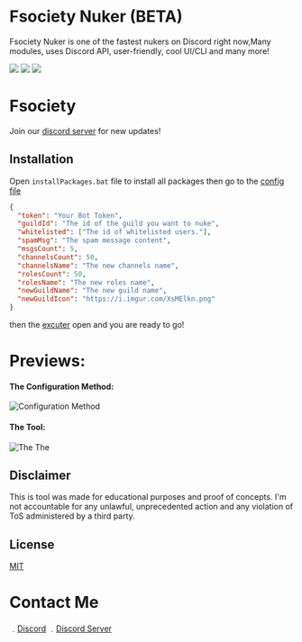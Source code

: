 # Fsociety Nuker (BETA)

Fsociety Nuker is one of the fastest nukers on Discord right now,Many modules, uses Discord API, user-friendly, cool UI/CLI and many more!

![](https://img.shields.io/github/watchers/8a2ed/Fsociety-Nuker?style=social) ![](https://img.shields.io/github/stars/8a2ed/Fsociety-Nuker?style=social) ![](https://img.shields.io/github/forks/8a2ed/Fsociety-Nuker?style=social)

# Fsociety

Join our [discord server](https://discord.gg/uxyBuYcgNQ) for new updates!

## Installation

Open `installPackages.bat` file to install all packages then go to the [config file](./src/config.json)

```json
{
  "token": "Your Bot Token",
  "guildId": "The id of the guild you want to nuke",
  "whitelisted": ["The id of whitelisted users."],
  "spamMsg": "The spam message content",
  "msgsCount": 5,
  "channelsCount": 50,
  "channelsName": "The new channels name",
  "rolesCount": 50,
  "rolesName": "The new roles name",
  "newGuildName": "The new guild name",
  "newGuildIcon": "https://i.imgur.com/XsMElkn.png"
}
```

then the [excuter](startNuker.bat) open and you are ready to go!

# Previews:

#### The Configuration Method:

![Configuration Method](./previews/configuration-method.png)

#### The Tool:

![The The](./previews/the-tool.png)

## Disclaimer

This is tool was made for educational purposes and proof of concepts. I'm not accountable for any unlawful, unprecedented action and any violation of ToS administered by a third party.

## License

[MIT](https://choosealicense.com/licenses/mit/)

# Contact Me

﹒[Discord](https://discord.com/users/827073222788775976)
﹒[Discord Server](https://discord.gg/uxyBuYcgNQ)
